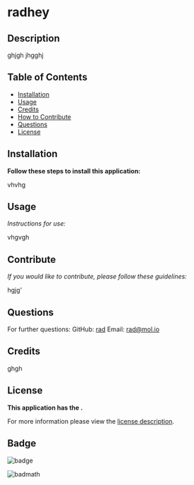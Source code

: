 
# radhey
## Description
ghjgh jhgghj
## Table of Contents
  * [Installation](#installation)
  * [Usage](#usage)
  * [Credits](#credits)
  * [How to Contribute](#contribute)
  * [Questions](#questions)
  * [License](#license)
  ## Installation

  **Follow these steps to install this application:**

  vhvhg

  ## Usage

  *Instructions for use:*

  vhgvgh
  ## Contribute

  *If you would like to contribute, please follow these guidelines:*

  hgjg'
## Questions
For further questions:
GitHub: [rad](https://github.com/rad)
Email: rad@mol.io

## Credits
 ghgh


## License


  **This application has the .**

  For more information please view the [license description]().


## Badge

![badge](https://img.shields.io/badge/license--green)

![badmath](https://img.shields.io/github/languages/top/lernantino/badmath)
